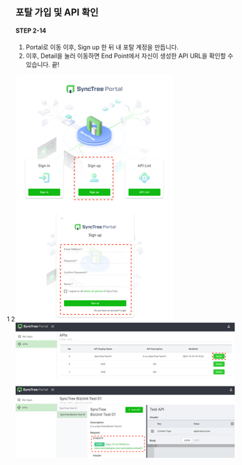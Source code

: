 ## 포탈 가입 및 API 확인

#### STEP 2-14

1. Portal로 이동 이후, Sign up 한 뒤 내 포탈 계정을 만듭니다.
2. 이후, Detail을 눌러 이동하면 End Point에서 자신이 생성한 API URL을 확인할 수 있습니다. 끝!

<div class='img-container center'>
    <span style='top: 145px;left: 50%;margin-left: -20px;'>1</span>
    <span style='top: 225px;left: 15px;'>2</span>
    <img src='../../img/howtouse/step2-9-1.png'  />
    <img src='../../img/howtouse/step2-14-2.png'  />
 </div>
